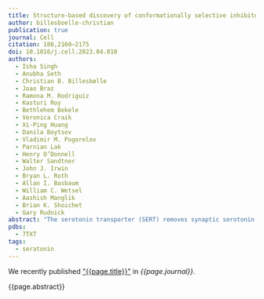 ```yaml
---
title: Structure-based discovery of conformationally selective inhibitors of the serotonin transporter
author: billesboelle-christian
publication: true
journal: Cell
citation: 186,2160–2175
doi: 10.1016/j.cell.2023.04.010
authors:
  - Isha Singh
  - Anubha Seth
  - Christian B. Billesbølle
  - Joao Braz
  - Ramona M. Rodriguiz
  - Kasturi Roy
  - Bethlehem Bekele
  - Veronica Craik
  - Xi-Ping Huang
  - Danila Boytsov
  - Vladimir M. Pogorelov
  - Parnian Lak
  - Henry O’Donnell
  - Walter Sandtner
  - John J. Irwin
  - Bryan L. Roth
  - Allan I. Basbaum
  - William C. Wetsel
  - Aashish Manglik
  - Brian K. Shoichet
  - Gary Rudnick
abstract: "The serotonin transporter (SERT) removes synaptic serotonin and is the target of anti-depressant drugs. SERT adopts three conformations: outward-open, occluded, and inward-open. All known inhibitors target the outward-open state except ibogaine, which has unusual anti-depressant and substance-withdrawal effects, and stabilizes the inward-open conformation. Unfortunately, ibogaine’s promiscuity and cardiotoxicity limit the understanding of inward-open state ligands. We docked over 200 million small molecules against the inward-open state of the SERT. Thirty-six top-ranking compounds were synthesized, and thirteen inhibited; further structure-based optimization led to the selection of two potent (low nanomolar) inhibitors. These stabilized an outward-closed state of the SERT with little activity against common off-targets. A cryo-EM structure of one of these bound to the SERT confirmed the predicted geometry. In mouse behavioral assays, both compounds had anxiolytic- and anti-depressant-like activity, with potencies up to 200-fold better than fluoxetine (Prozac), and one substantially reversed morphine withdrawal effects."
pdbs:
  - 7TXT
tags:
  - seratonin
---
```


We recently published ["{{page.title}}"](https://doi.org/{{page.doi}}) in *{{page.journal}}*.

{{page.abstract}}
